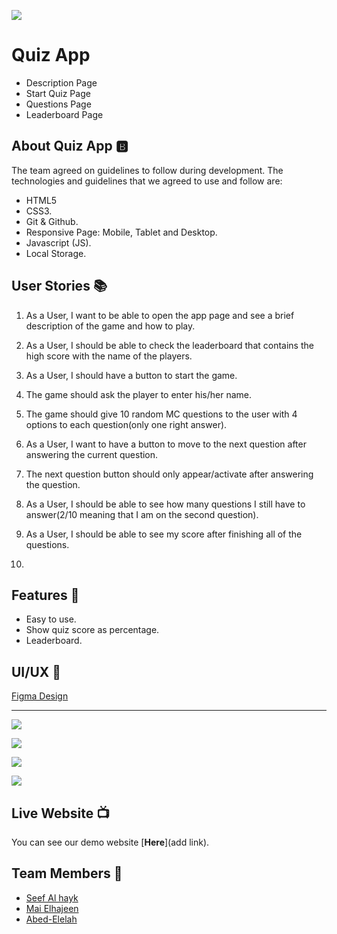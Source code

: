 
![](https://i.imgur.com/KLatTWm.jpg)


# Quiz App

*  Description Page
*  Start Quiz Page
*  Questions Page
*  Leaderboard Page


## **About Quiz App** :b: <span id="about"></span>



The team agreed on guidelines to follow during development. The technologies and guidelines that we agreed to use and follow are:

- HTML5 
- CSS3.
- Git & Github.
- Responsive Page: Mobile, Tablet and Desktop.
- Javascript (JS).
- Local Storage.


## **User Stories**  :books: <span id="stories"></span>

1. As a User, I want to be able to open the app page and see a brief description of the game and how to play.

3. As a User, I should be able to check the leaderboard that contains the high score with the name of the players.
4. As a User, I should have a button to start the game.
5. The game should ask the player to enter his/her name.
6. The game should give 10 random MC questions to the user with 4 options to each question(only one right answer).
7. As a User, I want to have a button to move to the next question after answering the current question.
8. The next question button should only appear/activate after answering the question.
9. As a User, I should be able to see how many questions I still have to answer(2/10 meaning that I am on the second question).
10. As a User, I should be able to see my score after finishing all of the questions.
11. 

## **Features** :stars: <span id="features"></span>

* Easy to use.
* Show quiz score as percentage.
* Leaderboard.

## **UI/UX** :art: <span id="wireframe"></span>
[Figma Design](https://www.figma.com/file/vaDkSKzfv2jChAiabZL2IK/Quiz-App?node-id=10%3A4)

---
![](https://i.imgur.com/HXf7O3W.png)

![](https://i.imgur.com/1NkQdVF.png)

![](https://i.imgur.com/2EkgWqd.png)

![](https://i.imgur.com/YZvON2k.png)


## **Live Website** :tv: <span id="live"></span>


You can see our demo website [**Here**](add link).
 

## **Team Members** :raising_hand: <span id="team"></span>
 

* [Seef Al hayk](https://github.com/SaifHayek)
* [Mai Elhajeen](https://github.com/Mai-Elhajeen)
* [Abed-Elelah](https://github.com/abdou059)
